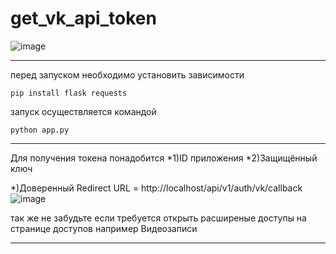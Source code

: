 # get_vk_api_token

![image](https://github.com/user-attachments/assets/5ef09e27-dc65-40b6-9816-ae4ee7025090)

---

перед запуском необходимо установить зависимости
```
pip install flask requests
```

запуск осуществляется командой
```
python app.py
```

---

Для получения токена понадобится 
*1)ID приложения
*2)Защищённый ключ


*)Доверенный Redirect URL = http://localhost/api/v1/auth/vk/callback
![image](https://github.com/user-attachments/assets/dabf75f7-78c6-48e0-ab05-4bf83db37a53)

так же не забудьте если требуется открыть расширеные доступы на странице доступов например Видеозаписи

---
